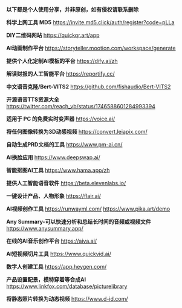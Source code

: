 **以下都是个人使用分享，并非原创，如有侵权请联系删除**

**科学上网工具 MD5**
https://invite.md5.click/auth/register?code=pLLa

**DIY二维码网站**
https://quickqr.art/app

**AI动画制作平台**
https://storyteller.mootion.com/workspace/generate

**提供个人化定制AI模板的平台**
https://dify.ai/zh

**解读财报的人工智能平台**
https://reportify.cc/

**中文语音克隆/Bert-VITS2**
https://github.com/fishaudio/Bert-VITS2

**开源语音TTS资源大全**
https://twitter.com/reach_vb/status/1746588601284993394

**适用于 PC 的免费实时变声器**
https://voice.ai/

**将任何图像转换为3D动感视频**
https://convert.leiapix.com/

**自动生成PRD文档的工具**
https://www.pm-ai.cn/

**AI换脸应用**
https://www.deepswap.ai/

**智能抠图AI工具**
https://www.hama.app/zh

**提供人工智能语音软件**
https://beta.elevenlabs.io/

**一键设计产品、人物形象**
https://flair.ai/

**AI视频创作工具**
https://runwayml.com/
https://www.pika.art/demo

**Any Summary-可以快速分析和总结长时间的音频或视频文件**
https://www.anysummary.app/

**在线的AI音乐创作平台**
https://aiva.ai/

**AI短视频切片工具**
https://www.quickvid.ai/

**数字人创建工具**
https://app.heygen.com/

**产品设置配景，模特穿着等合成AI**
https://www.linkfox.com/database/picturelibrary

**将静态照片转换为动态视频**
https://www.d-id.com/




